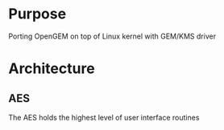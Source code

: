 # Purpose
  Porting OpenGEM on top of Linux kernel with GEM/KMS driver

# Architecture
## AES
The AES holds the highest level of user interface routines
